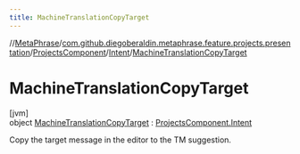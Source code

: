 ```yaml
---
title: MachineTranslationCopyTarget
---
```

//[MetaPhrase](../../../../../index.html)/[com.github.diegoberaldin.metaphrase.feature.projects.presentation](../../../index.html)/[ProjectsComponent](../../index.html)/[Intent](../index.html)/[MachineTranslationCopyTarget](index.html)



# MachineTranslationCopyTarget



[jvm]\
object [MachineTranslationCopyTarget](index.html) : [ProjectsComponent.Intent](../index.html)

Copy the target message in the editor to the TM suggestion.


